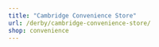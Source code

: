 ```yaml
---
title: "Cambridge Convenience Store"
url: /derby/cambridge-convenience-store/
shop: convenience
---
```

